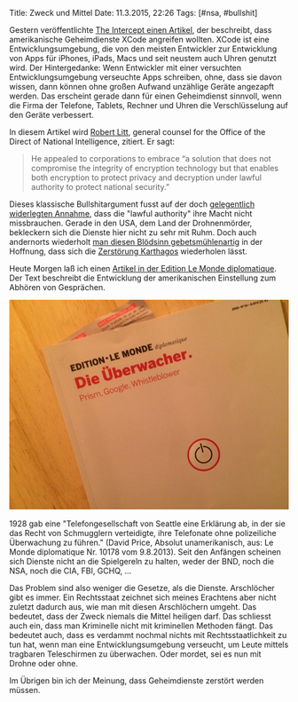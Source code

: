 Title: Zweck und Mittel
Date: 11.3.2015, 22:26
Tags: [#nsa, #bullshit]

Gestern veröffentlichte [The Intercept einen Artikel](https://firstlook.org/theintercept/2015/03/10/ispy-cia-campaign-steal-apples-secrets/), der beschreibt, dass amerikanische Geheimdienste XCode angreifen wollten. XCode ist eine Entwicklungsumgebung, die von den meisten Entwickler zur Entwicklung von Apps für iPhones, iPads, Macs und seit neustem auch Uhren genutzt wird. Der Hintergedanke: Wenn Entwickler mit einer versuchten Entwicklungsumgebung verseuchte Apps schreiben, ohne, dass sie davon wissen, dann können ohne großen Aufwand unzählige Geräte angezapft werden. Das erscheint gerade dann für einen Geheimdienst sinnvoll, wenn die Firma der Telefone, Tablets, Rechner und Uhren die Verschlüsselung auf den Geräte verbessert. 

In diesem Artikel wird [Robert Litt](https://en.wikipedia.org/wiki/Robert_S._Litt), general counsel for the Office of the Direct of National Intelligence, zitiert. Er sagt:

> He appealed to corporations to embrace “a solution that does not compromise the integrity of encryption technology but that enables both encryption to protect privacy and decryption under lawful authority to protect national security.”

Dieses klassische Bullshitargument fusst auf der doch [gelegentlich widerlegten Annahme](http://www.gutjahr.biz/2011/05/die-anti-terror-luege/), dass die "lawful authority" ihre Macht nicht missbrauchen. Gerade in den USA, dem Land der Drohnenmörder, bekleckern sich die Dienste hier nicht zu sehr mit Ruhm. Doch auch andernorts wiederholt [man diesen Blödsinn gebetsmühlenartig](http://www.internet-law.de/2011/05/die-mar-von-der-terrorismusbekampfung.html) in der Hoffnung, dass sich die [Zerstörung Karthagos](https://de.wikipedia.org/wiki/Ceterum_censeo_Carthaginem_esse_delendam) wiederholen lässt.

Heute Morgen laß ich einen [Artikel in der Edition Le Monde diplomatique](http://www.monde-diplomatique.de/pm/2013/08/09.mondeText.artikel,a0011.idx,5). Der Text beschreibt die Entwicklung der amerikanischen Einstellung zum Abhören von Gesprächen.

![Cover der Edition Le Monde diplomatique. Das Thema des Heftes ist: Die Überwacher. Prism, Google, Whistleblower](/img/IMG_15.jpg)

1928 gab eine "Telefongesellschaft von Seattle eine Erklärung ab, in der sie das Recht von Schmugglern verteidigte, ihre Telefonate ohne polizeiliche Überwachung zu führen." (David Price, Absolut unamerikanisch, aus: Le Monde diplomatique Nr. 10178 vom 9.8.2013). Seit den Anfängen scheinen sich Dienste nicht an die Spielgereln zu halten, weder der BND, noch die NSA, noch die CIA, FBI, GCHQ, ...

Das Problem sind also weniger die Gesetze, als die Dienste. Arschlöcher gibt es immer. Ein Rechtsstaat zeichnet sich meines Erachtens aber nicht zuletzt dadurch aus, wie man mit diesen Arschlöchern umgeht. Das bedeutet, dass der Zweck niemals die Mittel heiligen darf. Das schliesst auch ein, dass man Kriminelle nicht mit kriminellen Methoden fängt. Das bedeutet auch, dass es verdammt nochmal nichts mit Rechtsstaatlichkeit zu tun hat, wenn man eine Entwicklungsumgebung verseucht, um Leute mittels tragbaren Teleschirmen zu überwachen. Oder mordet, sei es nun mit Drohne oder ohne.

Im Übrigen bin ich der Meinung, dass Geheimdienste zerstört werden müssen.

